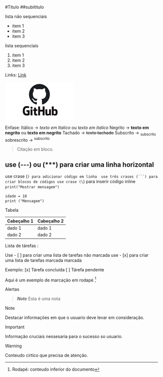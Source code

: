 #Titulo
##subititulo

lista não sequenciais

- item 1
- item 2
- item 3

lista sequenciais

1. item 1
2. item 2
3. item 3

Links:
[Link](https://github.com/BrunoHWM/UC10_Documento/edit/main/README.md)

![imagem](https://github.com/BrunoHWM/UC10_Documento/blob/main/patoazul.png)


Enfase:
Itálico -> *texto em Italico* ou _texto em italico_
Negrito -> **texto em negrito** ou __texto em negrito__
Tachado -> ~~texto tachado~~
Subscrito -> <sub> subscrito </sub>
sobrescrito -> <sup> subscrito </sup>


> Citação em bloco.


use (---) ou (***)
para criar uma linha horizontal 
---



use crase (`) para adicionar código em linha 
use três crases (```) para criar blocos de códigos
use crase (\`) para inserir código inline
`print("Mostrar mensagem")`

```
idade = 18
print ("Mensagem")

```



Tabela

| Cabeçalho 1 | Cabeçalho 2 |
|------------ |------------ |
| dado 1      | dado 1      |
| dado 2      | dado 2      |


Lista de tárefas :

Use - [ ] para criar uma lista de tarefas não marcada 
use - [x] para criar uma lista de tarefas marcada marcada 

Exemplo:
[x] Tárefa concluida
[ ] Tárefa pendente

Aqui é um exemplo de marcação em rodapé [^1]
[^1]: Rodapé: conteudo inferior do documento


Alertas
> ***Note***
>Esta é uma nota


>[!NOTE]
>Destacar informações em que o usuario deve levar em consideração.

>[!IMPORTANt]
>Informação cruciais nessesaria para o sucesso so usuario.


>[!WARNING]
>Conteudo cirtico que precisa de atenção.








